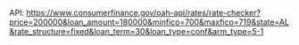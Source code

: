  API: https://www.consumerfinance.gov/oah-api/rates/rate-checker?price=200000&loan_amount=180000&minfico=700&maxfico=719&state=AL&rate_structure=fixed&loan_term=30&loan_type=conf&arm_type=5-1
 

 